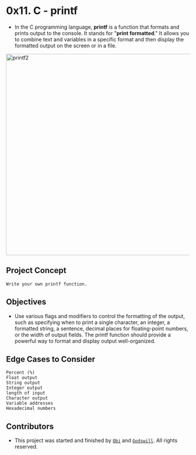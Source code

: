 # 0x11. C - printf

- In the C programming language, **printf** is a function that formats and prints output to the console. It stands for "**print formatted**." It allows you to combine text and variables in a specific format and then display the formatted output on the screen or in a file.
<img width="551" alt="printf2" src="https://github.com/obithelight/printf/assets/91734251/7e2a8a5e-4139-4f3f-8794-e07666b85050">



## Project Concept
	Write your own printf function.

## Objectives
- Use various flags and modifiers to control the formatting of the output, such as specifying when to print a single character, an integer, a formatted string, a sentence, decimal places for floating-point numbers, or the width of output fields. The printf function should provide a powerful way to format and display output well-organized.

## Edge Cases to Consider
	Percent (%)
	Float output
	String output
	Integer output
 	length of input
	Character output
	Variable addresses
	Hexadecimal numbers

## Contributors
- This project was started and finished by [`Obi`](https://github.com/obithelight) and [`Godswill`](https://github.com/obithelight). All rights reserved.
